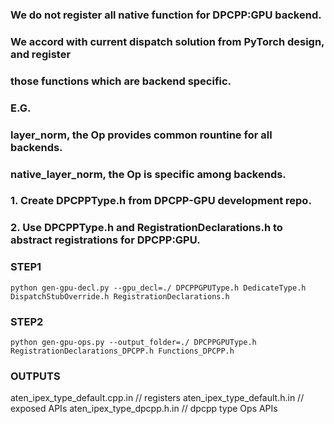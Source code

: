 ### We do not register all native function for DPCPP:GPU backend.
### We accord with current dispatch solution from PyTorch design, and register
### those functions which are backend specific.
### E.G.
### layer_norm, the Op provides common rountine for all backends.
### native_layer_norm, the Op is specific among backends.
###
### 1. Create DPCPPType.h from DPCPP-GPU development repo.
### 2. Use DPCPPType.h and RegistrationDeclarations.h to abstract registrations for DPCPP:GPU.

### STEP1
`python gen-gpu-decl.py --gpu_decl=./ DPCPPGPUType.h DedicateType.h DispatchStubOverride.h RegistrationDeclarations.h`

### STEP2
`python gen-gpu-ops.py --output_folder=./ DPCPPGPUType.h RegistrationDeclarations_DPCPP.h Functions_DPCPP.h`

### OUTPUTS
aten_ipex_type_default.cpp.in // registers
aten_ipex_type_default.h.in // exposed APIs
aten_ipex_type_dpcpp.h.in // dpcpp type Ops APIs
